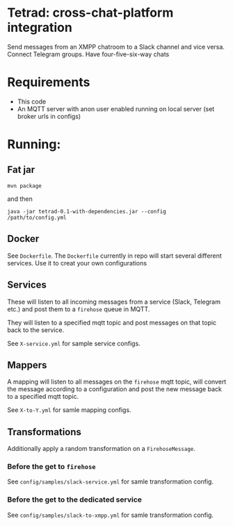 # Tetrad: cross-chat-platform integration

Send messages from an XMPP chatroom to a Slack channel and vice versa. 
Connect Telegram groups. Have four-five-six-way chats

# Requirements

- This code
- An MQTT server with anon user enabled running on local server (set 
broker urls in configs)

# Running:

## Fat jar

```
mvn package
```
and then
```
java -jar tetrad-0.1-with-dependencies.jar --config /path/to/config.yml
```

## Docker

See `Dockerfile`. The `Dockerfile` currently in repo will start several different services. Use it to creat your own configurations

## Services

These will listen to all incoming messages from a service (Slack, 
Telegram etc.) and post them to a `firehose` queue in MQTT.

They will listen to a specified mqtt topic and post messages on that 
topic back to the service.

See `X-service.yml` for sample service configs.

## Mappers

A mapping will listen to all messages on the `firehose` mqtt topic, will
convert the message according to a configuration and post the new message
back to a specified mqtt topic.

See `X-to-Y.yml` for samle mapping configs.

## Transformations

Additionally apply a random transformation on a `FirehoseMessage`.

### Before the get to `firehose`
See `config/samples/slack-service.yml` for samle transformation config.

### Before the get to the dedicated service
See `config/samples/slack-to-xmpp.yml` for samle transformation config.

